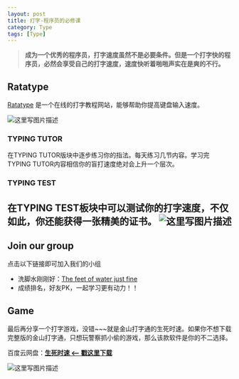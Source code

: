 ```yaml
---
layout: post
title: 打字-程序员的必修课
category: Type
tags: [Type]
---
```


> **成为一个优秀的程序员，打字速度虽然不是必要条件。但是一个打字快的程序员，必然会享受自己的打字速度，速度快听着啪啪声实在是爽的不行。**

## Ratatype

[Ratatype](http://www.ratatype.com/) 是一个在线的打字教程网站，能够帮助你提高键盘输入速度。

![这里写图片描述](http://img.blog.csdn.net/20160908225032829)

### TYPING TUTOR

在TYPING TUTOR版块中逐步练习你的指法。每天练习几节内容。学习完TYPING TUTOR内容相信你的盲打速度绝对会上升一个层次。

### TYPING TEST

在TYPING TEST板块中可以测试你的打字速度，不仅如此，你还能获得一张精美的证书。
![这里写图片描述](http://img.blog.csdn.net/20160908225125252)
----

## Join our group 

点击以下链接即可加入我们的小组

* 洗脚水刚刚好：[The feet of water just fine](www.ratatype.com/groups/6832870)
* 成绩排名，好友PK，一起学习更有动力！！


## Game 

最后再分享一个打字游戏，没错~~~就是金山打字通的生死时速。如果你不想下载完整版的金山打字通，只想玩警察抓小偷的游戏，那么该款软件是你的不二选择。

百度云网盘：**[生死时速 <-- 戳这里下载](http://pan.baidu.com/s/1qYu6iw0)**

![这里写图片描述](http://img.blog.csdn.net/20160909131041458)
